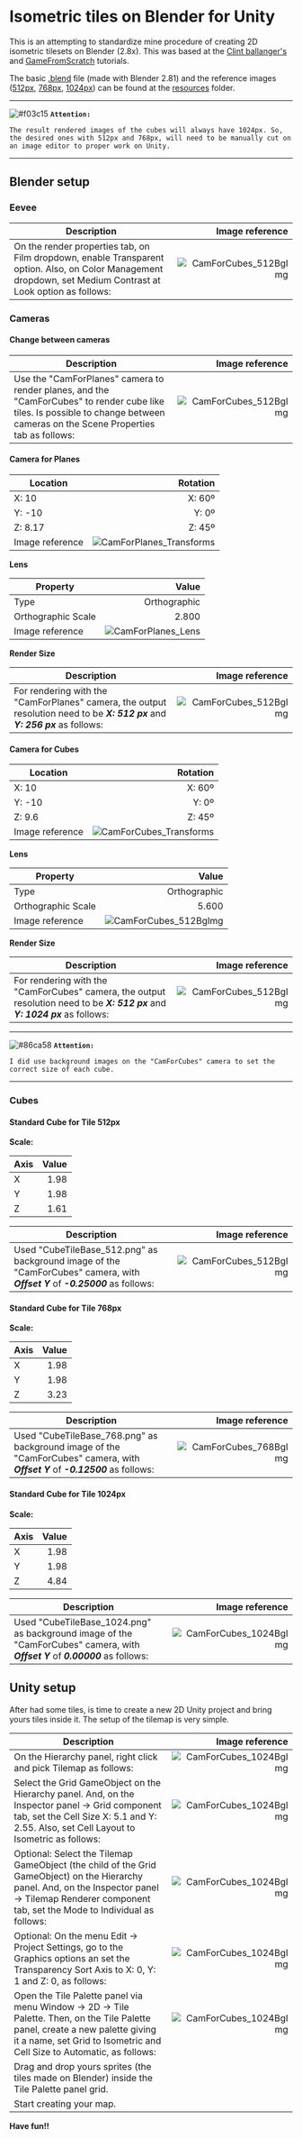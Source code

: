 # Isometric tiles on Blender for Unity

This is an attempting to standardize mine procedure of creating 2D isometric tilesets on Blender (2.8x).
This was based at the [Clint ballanger's](http://clintbellanger.net/articles/isometric_tiles/) and [GameFromScratch](https://www.gamefromscratch.com/post/2015/11/20/Creating-Isometric-Tiles-in-Blender.aspx) tutorials.

The basic [.blend](resources/BaseIsometricTilesets.blend) file (made with Blender 2.81) and the reference images ([512px](resources/CubeTileBase_512.png), [768px](resources/CubeTileBase_768.png), [1024px](resources/CubeTileBase_1024.png)) can be found at the [resources](resources/) folder.

______________
![#f03c15](https://placehold.it/15/f03c15/000000?text=+) **`Attention:`**

`The result rendered images of the cubes will always have 1024px. So, the desired ones with 512px and 768px, will need to be manually cut on an image editor to proper work on Unity.`
______________

## **Blender setup**

### **Eevee**

| **Description**                                                                                                                                               |                                    **Image reference** |
| ------------------------------------------------------------------------------------------------------------------------------------------------------------- | -----------------------------------------------------: |
| On the render properties tab, on Film dropdown, enable Transparent option. Also, on Color Management dropdown, set Medium Contrast at Look option as follows: | ![CamForCubes_512BgImg](resources/imgs/EeveeSetup.png) |

### Cameras

#### **Change between cameras**

| **Description**                                                                                                                                                                |                                        **Image reference** |
| ------------------------------------------------------------------------------------------------------------------------------------------------------------------------------ | ---------------------------------------------------------: |
| Use the "CamForPlanes" camera to render planes, and the "CamForCubes" to render cube like tiles. Is possible to change between cameras on the Scene Properties tab as follows: | ![CamForCubes_512BgImg](resources/imgs/CameraChanging.png) |

#### **Camera for Planes**

| **Location**    |                                                           **Rotation** |
| --------------- | ---------------------------------------------------------------------: |
| X: 10           |                                                                 X: 60º |
| Y: -10          |                                                                  Y: 0º |
| Z: 8.17         |                                                                 Z: 45º |
| Image reference | ![CamForPlanes_Transforms](resources/imgs/CamForPlanes_Transforms.png) |

**Lens**

| **Property**       |                                                  **Value** |
| ------------------ | ---------------------------------------------------------: |
| Type               |                                               Orthographic |
| Orthographic Scale |                                                      2.800 |
| Image reference    | ![CamForPlanes_Lens](resources/imgs/CamForPlanes_Lens.png) |

**Render Size**

| **Description**                                                                                                                |                                                 **Image reference** |
| ------------------------------------------------------------------------------------------------------------------------------ | ------------------------------------------------------------------: |
| For rendering with the "CamForPlanes" camera, the output resolution need to be **_X: 512 px_** and **_Y: 256 px_** as follows: | ![CamForCubes_512BgImg](resources/imgs/CamForPlanes_RenderSize.png) |

#### **Camera for Cubes**

| **Location**    |                                                         **Rotation** |
| --------------- | -------------------------------------------------------------------: |
| X: 10           |                                                               X: 60º |
| Y: -10          |                                                                Y: 0º |
| Z: 9.6          |                                                               Z: 45º |
| Image reference | ![CamForCubes_Transforms](resources/imgs/CamForCubes_Transforms.png) |

**Lens**

| **Property**       |                                                    **Value** |
| ------------------ | -----------------------------------------------------------: |
| Type               |                                                 Orthographic |
| Orthographic Scale |                                                        5.600 |
| Image reference    | ![CamForCubes_512BgImg](resources/imgs/CamForCubes_Lens.png) |

**Render Size**

| **Description**                                                                                                                |                                                **Image reference** |
| ------------------------------------------------------------------------------------------------------------------------------ | -----------------------------------------------------------------: |
| For rendering with the "CamForCubes" camera, the output resolution need to be **_X: 512 px_** and **_Y: 1024 px_** as follows: | ![CamForCubes_512BgImg](resources/imgs/CamForCubes_RenderSize.png) |

______________
![#86ca58](https://placehold.it/15/86ca58/000000?text=+) **`Attention:`**

`I did use background images on the "CamForCubes" camera to set the correct size of each cube.`
______________

### Cubes

#### **Standard Cube for Tile 512px**

**Scale:**

| **Axis** | **Value** |
| -------- | --------: |
| X        |      1.98 |
| Y        |      1.98 |
| Z        |      1.61 |

| **Description**                                                                                                                |                                              **Image reference** |
| ------------------------------------------------------------------------------------------------------------------------------ | ---------------------------------------------------------------: |
| Used "CubeTileBase_512.png" as background image of the "CamForCubes" camera, with _**Offset Y**_ of _**-0.25000**_ as follows: | ![CamForCubes_512BgImg](resources/imgs/CamForCubes_512BgImg.png) |

#### **Standard Cube for Tile 768px**

**Scale:**

| **Axis** | **Value** |
| -------- | --------: |
| X        |      1.98 |
| Y        |      1.98 |
| Z        |      3.23 |

| **Description**                                                                                                                |                                              **Image reference** |
| ------------------------------------------------------------------------------------------------------------------------------ | ---------------------------------------------------------------: |
| Used "CubeTileBase_768.png" as background image of the "CamForCubes" camera, with _**Offset Y**_ of _**-0.12500**_ as follows: | ![CamForCubes_768BgImg](resources/imgs/CamForCubes_768BgImg.png) |

#### **Standard Cube for Tile 1024px**

**Scale:**

| **Axis** | **Value** |
| -------- | --------: |
| X        |      1.98 |
| Y        |      1.98 |
| Z        |      4.84 |

| **Description**                                                                                                                |                                                **Image reference** |
| ------------------------------------------------------------------------------------------------------------------------------ | -----------------------------------------------------------------: |
| Used "CubeTileBase_1024.png" as background image of the "CamForCubes" camera, with _**Offset Y**_ of _**0.00000**_ as follows: | ![CamForCubes_1024BgImg](resources/imgs/CamForCubes_1024BgImg.png) |

## **Unity setup**

After had some tiles, is time to create a new 2D Unity project and bring yours tiles inside it.
The setup of the tilemap is very simple.

| **Description**                                                                                                                                                                                          |                                                         **Image reference** |
| -------------------------------------------------------------------------------------------------------------------------------------------------------------------------------------------------------- | --------------------------------------------------------------------------: |
| On the Hierarchy panel, right click and pick Tilemap as follows:                                                                                                                                         |            ![CamForCubes_1024BgImg](resources/imgs/Unity_CreateTileset.png) |
| Select the Grid GameObject on the Hierarchy panel. And, on the Inspector panel -> Grid component tab, set the Cell Size X: 5.1 and Y: 2.55. Also, set Cell Layout to Isometric as follows:               |            ![CamForCubes_1024BgImg](resources/imgs/Unity_GridComponent.png) |
| Optional: Select the Tilemap GameObject (the child of the Grid GameObject) on the Hierarchy panel. And, on the Inspector panel -> Tilemap Renderer component tab, set the Mode to Individual as follows: | ![CamForCubes_1024BgImg](resources/imgs/Unity_TilemapRendererComponent.png) |
| Optional: On the menu Edit -> Project Settings, go to the Graphics options an set the Transparency Sort Axis to X: 0, Y: 1 and Z: 0, as follows:                                                         |  ![CamForCubes_1024BgImg](resources/imgs/Unity_ProjectSettingsGraphics.png) |
| Open the Tile Palette panel via menu Window -> 2D -> Tile Palette. Then, on the Tile Palette panel, create a new palette giving it a name, set Grid to Isometric and Cell Size to Automatic, as follows: |              ![CamForCubes_1024BgImg](resources/imgs/Unity_TilePalette.png) |
| Drag and drop yours sprites (the tiles made on Blender) inside the Tile Palette panel grid.                                                                                                              |                                                                             |
| Start creating your map.                                                                                                                                                                                 |                                                                             |

**Have fun!!**
